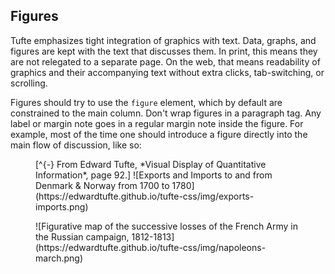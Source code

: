 ## Figures

Tufte emphasizes tight integration of graphics with text. Data, graphs, and
figures are kept with the text that discusses them. In print, this means they
are not relegated to a separate page. On the web, that means readability of
graphics and their accompanying text without extra clicks, tab-switching, or
scrolling.

Figures should try to use the `figure` element, which by default are constrained
to the main column. Don't wrap figures in a paragraph tag. Any label or margin
note goes in a regular margin note inside the figure. For example, most of the
time one should introduce a figure directly into the main flow of discussion,
like so:

<figure>
[^{-} From Edward Tufte, *Visual Display of Quantitative Information*, page 92.]
![Exports and Imports to and from Denmark & Norway from 1700 to 1780](https://edwardtufte.github.io/tufte-css/img/exports-imports.png)
</figure>

<figure class="fullwidth">
![Figurative map of the successive losses of the French Army in the Russian
campaign, 1812-1813](https://edwardtufte.github.io/tufte-css/img/napoleons-march.png)
</figure>
